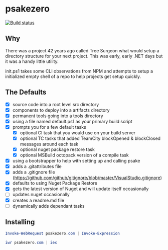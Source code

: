 # psakezero

[![Build status](https://ci.appveyor.com/api/projects/status/tafyfqtcuqvw4ft8/branch/master?svg=true)](https://ci.appveyor.com/project/motowilliams/script/branch/master)

## Why

There was a project 42 years ago called Tree Surgeon what would setup a directory structure for your next project. This was early, early .NET days but it was a handy little utility.

init.ps1 takes some CLI observations from NPM and attempts to setup a initialized empty shell of a repo to help projects get setup quickly.

## The Defaults

- [x] source code into a root level src directory
- [x] components to deploy into a artifacts directory
- [x] permanent tools going into a tools directory
- [x] using a file named default.ps1 as your primary build script
- [x] prompts you for a few default tasks
  - [x] optional CI task that you would use on your build server
  - [x] optional TC tasks that added TeamCity blockOpened & blockClosed messages around each task
  - [x] optional nuget package restore task
  - [x] optional MSBuild octopack version of a compile task
- [x] using a bootstrapper to help with setting up and calling psake
- [x] adds a .gitattributes file
- [x] adds a .gitignore file (https://github.com/github/gitignore/blob/master/VisualStudio.gitignore)
- [x] defaults to using Nuget Package Restore
- [x] gets the latest version of Nuget and will update itself occasionally
- [ ] updates nuget occasionally
- [x] creates a readme.md file
- [ ] dynamically adds dependant tasks

## Installing

``` powershell
Invoke-WebRequest psakezero.com | Invoke-Expression
```

``` powershell
iwr psakezero.com | iex
```
